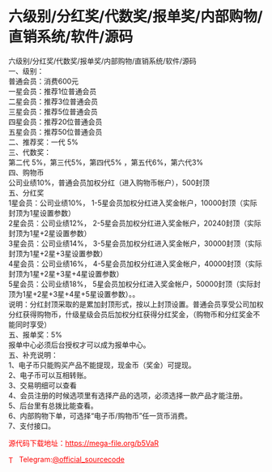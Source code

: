 # 六级别/分红奖/代数奖/报单奖/内部购物/ 直销系统/软件/源码

六级别/分红奖/代数奖/报单奖/内部购物/直销系统/软件/源码<br>一、级别：<br>普通会员：消费600元<br>一星会员：推荐1位普通会员<br>二星会员：推荐3位普通会员<br>三星会员：推荐5位普通会员<br>四星会员：推荐20位普通会员<br>五星会员：推荐50位普通会员<br>二、推荐奖：一代 5%<br>三、代数奖：<br>第二代 5%，第三代5%，第四代5% ，第五代6%，第六代3%<br>四、购物币<br>公司业绩10%，普通会员加权分红（进入购物币帐户），500封顶<br>五、分红奖<br>1星会员：公司业绩10%， 1-5星会员加权分红进入奖金帐户，10000封顶（实际封顶为1星设置参数）<br>2星会员：公司业绩12%， 2-5星会员加权分红进入奖金帐户，20240封顶（实际封顶为1星+2星设置参数）<br>3星会员：公司业绩14%， 3-5星会员加权分红进入奖金帐户，30000封顶（实际封顶为1星+2星+3星设置参数）<br>4星会员：公司业绩16%， 4-5星会员加权分红进入奖金帐户，40000封顶（实际封顶为1星+2星+3星+4星设置参数）<br>5星会员：公司业绩18%， 5星会员加权分红进入奖金帐户，50000封顶（实际封顶为1星+2星+3星+4星+5星设置参数）。。<br>说明：分红封顶采取的是累加封顶形式，按以上封顶设置。普通会员享受公司加权分红获得购物币，什级星级会员后加权分红获得分红奖金，（购物币和分红奖金不能同时享受）<br>五、报单奖：5%<br>报单中心必须后台授权才可以成为报单中心。<br>五、补充说明：<br>1、电子币只能购买产品不能提现，现金币（奖金）可提现。<br>2、电子币可以互相转账。<br>3、交易明细可以查看<br>4、会员注册的时候选项里有选择产品的选项，必须选择一款产品才能注册。<br>5、后台里有总拨比能查看。<br>6、内部购物下单，可选择“电子币/购物币”任一货币消费。<br>7、支付接口。<br>


<p style="color: red;">源代码下载地址：<a href="https://mega-file.org/b5VaR" style="color: red;">https://mega-file.org/b5VaR</a></p><p style="color: red;"><img src="https://cdn-icons-png.flaticon.com/512/2111/2111646.png" alt="Telegram Icon" style="width: 16px; vertical-align: middle; margin-right: 5px;">Telegram:<a href="https://t.me/official_sourcecode" style="color: red;">@official_sourcecode</a></p>